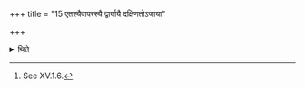 +++
title = "15 एतस्यैवापरस्यै द्वार्यायै दक्षिणतोऽजाया"

+++

<details><summary>थिते</summary>

15. (He fixes a pin) for the she-goat,[^1] towards the south of the western door-post of the same (i.e. southern) door, inwards (i.e. to the north of the pin for the calf).  

[^1]: See XV.1.6.  
</details>
